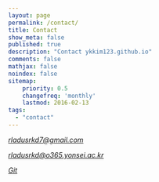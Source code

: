 ```yaml
---
layout: page
permalink: /contact/
title: Contact
show_meta: false
published: true
description: "Contact ykkim123.github.io"
comments: false
mathjax: false
noindex: false
sitemap:
    priority: 0.5
    changefreq: 'monthly'
    lastmod: 2016-02-13
tags:
  - "contact"
---
```


<i class="fa fa-envelope-square">
  

rladusrkd7@gmail.com

rladusrkd@o365.yonsei.ac.kr


<i class="fa fa-github-square"> 
  
[Git](https://github.com/ykkim123)

